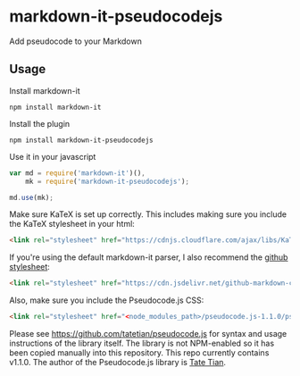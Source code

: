 # markdown-it-pseudocodejs

Add pseudocode to your Markdown

## Usage
Install markdown-it
```
npm install markdown-it
```

Install the plugin

```
npm install markdown-it-pseudocodejs
```

Use it in your javascript

```javascript
var md = require('markdown-it')(),
    mk = require('markdown-it-pseudocodejs');

md.use(mk);
```

Make sure KaTeX is set up correctly. This includes making sure you include the KaTeX stylesheet in your html:
```html
<link rel="stylesheet" href="https://cdnjs.cloudflare.com/ajax/libs/KaTeX/0.5.1/katex.min.css">
```

If you're using the default markdown-it parser, I also recommend the [github stylesheet](https://github.com/sindresorhus/github-markdown-css):
```html
<link rel="stylesheet" href="https://cdn.jsdelivr.net/github-markdown-css/2.2.1/github-markdown.css"/>
```

Also, make sure you include the Pseudocode.js CSS:

```html
<link rel="stylesheet" href="<node_modules_path>/pseudocode.js-1.1.0/pseudocode.min.css">
```

Please see https://github.com/tatetian/pseudocode.js for syntax and usage instructions of the library itself. The library is not NPM-enabled so it has been copied manually into this repository. This repo currently contains v1.1.0. The author of the Pseudocode.js library is [Tate Tian](https://github.com/tatetian).